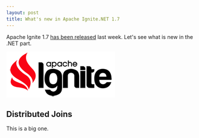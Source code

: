 ```yaml
---
layout: post
title: What's new in Apache Ignite.NET 1.7
---
```


Apache Ignite 1.7 [has been released](https://ignite.apache.org/news.html#release-1.7.0) last week. Let's see what is new in the .NET part.

![ignite logo](../images/ignite_logo.png)

## Distributed Joins
This is a big one.